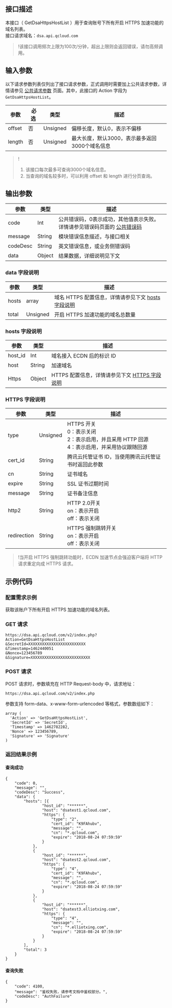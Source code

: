 ## 接口描述
本接口（ GetDsaHttpsHostList ）用于查询账号下所有开启 HTTPS 加速功能的域名列表。  
接口请求域名：`dsa.api.qcloud.com`

>!该接口调用频次上限为100次/分钟，超出上限则会返回错误，请勿高频调用。
  

## 输入参数
以下请求参数列表仅列出了接口请求参数，正式调用时需要加上公共请求参数，详情请参见 [公共请求参数](https://cloud.tencent.com/document/product/570/13932) 页面。其中，此接口的 Action 字段为`GetDsaHttpsHostList`。   

|参数 |  必选  |    类型   |   描述  |
| ------ | ----------| ----------| ------- |
| offset |    否     | Unsigned  |偏移长度，默认0，表示不偏移|
| length |    否     | Unsigned  |最大长度，默认3000，表示最多返回3000个域名信息|

>!
>1. 该接口每次最多可查询3000个域名信息。
>2. 当查询的域名较多时，可以利用 offset 和 length 进行分页查询。

## 输出参数
|参数|类型|描述|
|------ | ----------| ----------| 
|code|Int|公共错误码，0表示成功，其他值表示失败。详情请参见错误码页面的 [公共错误码](https://cloud.tencent.com/document/product/570/13937) |
|message|String|模块错误信息描述，与接口相关|
|codeDesc|String|英文错误信息，或业务侧错误码 |
|data|Object|结果数据，详细说明见下文|


### data 字段说明
|参数|类型|描述|
|------ | -----| -----| 
|hosts|array| 域名 HTTPS 配置信息，详情请参见下文 [hosts 字段说明](#hostsinfo)|
|total|Unsigned| 开启 HTTPS 加速功能的域名总数量 |



### hosts 字段说明[](id:hostsinfo)
|参数|类型|描述|
|------ | -----| -----|
|host_id|Int|域名接入 ECDN 后的标识 ID|
|host|String|加速域名 |
|Https|Object|HTTPS 配置信息，详情请参见下文 [HTTPS 字段说明](#httpsinfo)|


### HTTPS 字段说明[](id:httpsinfo)
|参数|类型|描述|
|------ | -----| -----|
| type | Unsigned | HTTPS 开关<br/>0：表示关闭<br/>2：表示启用，并且采用 HTTP 回源<br/>4：表示启用，并采用协议跟随回源  |
| cert_id | String |  腾讯云托管证书 ID，当使用腾讯云托管证书时返回此参数 |
| cn   | String | 证书域名 |
| expire | String | SSL 证书过期时间 |
| message | String |  证书备注信息  |
| http2 | String | HTTP 2.0开关<br/>on：表示开启<br/>off：表示关闭  |
| redirection | String | HTTPS 强制跳转开关<br/>on：表示开启<br/>off：表示关闭  |

>!当开启 HTTPS 强制跳转功能时，ECDN 加速节点会强迫客户端将 HTTP 请求重定向成 HTTPS 请求。

## 示例代码
### 配置需求示例 
获取该账户下所有开启 HTTPS 加速功能的域名列表。
### GET 请求
```
https://dsa.api.qcloud.com/v2/index.php?
Action=GetDsaHttpsHostList   
&SecretId=XXXXXXXXXXXXXXXXXXXXXXXXX   
&Timestamp=1462440051   
&Nonce=123456789   
&Signature=XXXXXXXXXXXXXXXXXXXXXXXXXX 
```
### POST 请求
POST 请求时，参数填充在 HTTP Request-body 中，请求地址：
```
https://dsa.api.qcloud.com/v2/index.php  
```
参数支持 form-data、x-www-form-urlencoded 等格式，参数数组如下： 
```
array (
  'Action' => 'GetDsaHttpsHostList',
  'SecretId' => 'SecretId',
  'Timestamp' => 1462782282,
  'Nonce' => 123456789,
  'Signature' => 'Signature'
)
```
### 返回结果示例
#### 查询成功
```
{
	"code": 0,
	"message": "",
	"codeDesc": "Success",
	"data": {
		"hosts": [{
				"host_id": "******",
				"host": "dsatest1.qcloud.com",
				"https": {
					"type": "2",
					"cert_id": "K9FAhubv",
					"message": "",
					"cn": "*.qcloud.com",
					"expire": "2018-08-24 07:59:59"
				}
			},
			{
				"host_id": "******",
				"host": "dsatest2.qcloud.com",
				"https": {
					"type": "4",
					"cert_id": "K9FAhubv",
					"message": "",
					"cn": "*.qcloud.com",
					"expire": "2018-08-24 07:59:59"
				}
			},
			{
				"host_id": "******",
				"host": "dsatest3.elliotxing.com",
				"https": {
					"type": "4",
					"message": "",
					"cn": "*.elliotxing.com",
					"expire": "2018-08-24 07:59:59"
				}
			}
		],
		"total": 3
	}
}
```

#### 查询失败
```
{
    "code": 4100,
    "message": "鉴权失败，请参考文档中鉴权部分。",
    "codeDesc": "AuthFailure"
}
```
